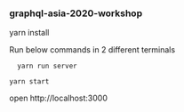 ### graphql-asia-2020-workshop

yarn install

Run below commands in 2 different terminals

```
  yarn run server
```

```
yarn start
```

open http://localhost:3000
